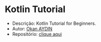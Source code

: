 # Kotlin Tutorial

* Descrição: Kotlin Tutorial for Beginners.
* Autor: [Okan AYDIN](https://github.com/okanaydin)
* Repositório: [clique aqui](https://github.com/okanaydin/KotlinTutorial)
